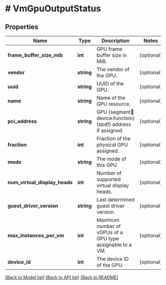 # # VmGpuOutputStatus

## Properties

Name | Type | Description | Notes
------------ | ------------- | ------------- | -------------
**frame_buffer_size_mib** | **int** | GPU frame buffer size in MiB. | [optional]
**vendor** | **string** | The vendor of the GPU. | [optional]
**uuid** | **string** | UUID of the GPU. | [optional]
**name** | **string** | Name of the GPU resource. | [optional]
**pci_address** | **string** | GPU {segment:bus:device:function} (sbdf) address if assigned. | [optional]
**fraction** | **int** | Fraction of the physical GPU assigned. | [optional]
**mode** | **string** | The mode of this GPU | [optional]
**num_virtual_display_heads** | **int** | Number of supported virtual display heads. | [optional]
**guest_driver_version** | **string** | Last determined guest driver version. | [optional]
**max_instances_per_vm** | **int** | Maximum number of vGPUs of a GPU type assignable to a VM. | [optional]
**device_id** | **int** | The device ID of the GPU. | [optional]

[[Back to Model list]](../../README.md#models) [[Back to API list]](../../README.md#endpoints) [[Back to README]](../../README.md)
